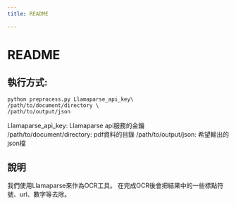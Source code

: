 ```yaml
---
title: README

---
```


# README
## 執行方式: 
```
python preprocess.py Llamaparse_api_key\
/path/to/document/directory \
/path/to/output/json
```
Llamaparse_api_key: Llamaparse api服務的金鑰
/path/to/document/directory: pdf資料的目錄
/path/to/output/json: 希望輸出的json檔
## 說明
我們使用Llamaparse來作為OCR工具。
在完成OCR後會把結果中的一些標點符號、url、數字等去除。
